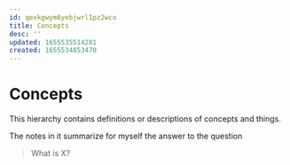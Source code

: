```yaml
---
id: qexkgwym6yebjwrl1pz2wco
title: Concepts
desc: ''
updated: 1655535514281
created: 1655534853470
---
```

# Concepts

This hierarchy contains definitions or descriptions of concepts and things.

The notes in it summarize for myself the answer to the question

> What is X?
